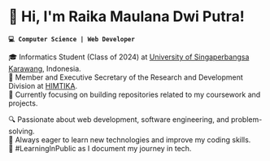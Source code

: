 # 👋 Hi, I'm Raika Maulana Dwi Putra!  
**`💻 Computer Science | Web Developer `**

🎓 Informatics Student (Class of 2024) at [University of Singaperbangsa Karawang](https://www.unsika.ac.id/), Indonesia.<br/>
📌 Member and Executive Secretary of the Research and Development Division at [HIMTIKA](https://himtika.cs.unsika.ac.id/).<br/>
🚀 Currently focusing on building repositories related to my coursework and projects.<br/>

🔍 Passionate about web development, software engineering, and problem-solving.<br/>
📖 Always eager to learn new technologies and improve my coding skills.<br/>
🌱 #LearningInPublic as I document my journey in tech.<br/>
